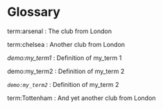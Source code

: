 # Glossary

term:arsenal
:    The club from London

term:chelsea
:    Another club from London

*demo:my_term1*
:   Definition of my_term 1

demo:my_term2
:   Definition of my_term 2

*`demo:my_term2`*
:   Definition of my_term 2

term:Tottenham
:   And yet another club from London
